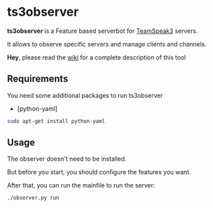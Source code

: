 ts3observer
============

__ts3observer__ is a Feature based serverbot for [TeamSpeak3] servers.

It allows to observe specific servers and manage clients and channels.

__Hey__, please read the [wiki] for a complete description of this tool


Requirements
------------

You need some additional packages to run ts3observer

* [python-yaml]

```sh
sudo apt-get install python-yaml
```

Usage
-----

The observer doesn't need to be installed.

But before you start, you should configure the features you want.

After that, you can run the mainfile to run the server:

```sh
./observer.py run
```


[TeamSpeak3]:http://www.teamspeak.com/?page=teamspeak3
[wiki]:https://github.com/HWDexperte/ts3observer/wiki
[pyaml]:https://pypi.python.org/pypi/pyaml
